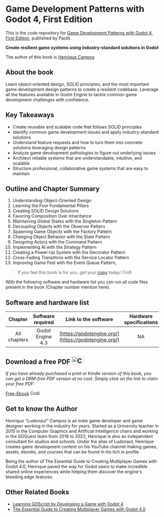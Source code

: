# Game Development Patterns with Godot 4, First Edition
This is the code repository for [Game Development Patterns with Godot 4, First Edition](https://www.packtpub.com/en-in/product/game-development-patterns-with-godot-4-9781835880296), published by Packt.

**Create resilient game systems using industry-standard solutions in Godot**

The author of this book is [Henrique Campos](https://www.linkedin.com/in/henriquefields/)
## About the book

Learn object-oriented design, SOLID principles, and the most important game development design patterns to create a resilient codebase. Leverage all the features available in Godot Engine to tackle common game development challenges with confidence.


## Key Takeaways
- Create reusable and scalable code that follows SOLID principles
- Identify common game development issues and apply industry-standard solutions
- Understand feature requests and how to turn them into concrete solutions leveraging design patterns
- Analyze game development pathologies to figure out underlying issues
- Architect reliable systems that are understandable, intuitive, and scalable
- Structure professional, collaborative game systems that are easy to maintain


## Outline and Chapter Summary


1. Understanding Object-Oriented Design
2. Learning the Four Fundamental Pillars
3. Creating SOLID Design Solutions
4. Favoring Composition Over Inheritance
5. Maintaining Global States with the Singleton Pattern
6. Decoupling Objects with the Observer Pattern
7. Spawning Game Objects with the Factory Pattern
8. Changing Object Behavior with the State Pattern
9. Designing Actors with the Command Pattern
10. Implementing AI with the Strategy Pattern
11. Creating a Power-Up System with the Decorator Pattern
12. Cross-Fading Transitions with the Service Locator Pattern
13. Improving Game Feel with the Event Queue Pattern,




> If you feel this book is for you, get your [copy](https://www.amazon.com/Game-Development-Patterns-Godot-industry-proven/dp/B0DCZG1V55/ref=sr_1_1?crid=2NEDF3YZMVQBY&dib=eyJ2IjoiMSJ9.HmSeeCPfe5GmY2c54PIiKw.QVS-PEK9t1rsiN9_tUDFcQiIKVw7iWaLoeHDxQpzy34&dib_tag=se&keywords=Game+Development+Patterns+with+Godot+4%3A+Create+resilient+game+systems+using+industry-standard+solutions+in+Godot&qid=1739355596&sprefix=game+development+patterns+with+godot+4+create+resilient+game+systems+using+industry-standard+solutions+in+godot%2Caps%2C255&sr=8-1) today! <img alt="Coding" height="15" width="35"  src="https://media.tenor.com/ex_HDD_k5P8AAAAi/habbo-habbohotel.gif">


With the following software and hardware list you can run all code files present in the book (Chapter number mention here).

## Software and hardware list

| Chapter | Software required    | Link to the software    | Hardware specifications    | OS required    |
|:---:  |:---:  |:---:  |:---:  |:---:  |
| All chapters  | Godot Engine 4.3  | [https://godotengine.org/](https://godotengine.org/) | NA | Windows, MacOS, Linux |



## Download a free PDF <img alt="Coding" height="25" width="40" src="https://emergency.com.au/wp-content/uploads/2021/03/free.gif">

_If you have already purchased a print or Kindle version of this book, you can get a DRM-free PDF version at no cost. Simply click on the link to claim your free PDF:_

[Free-Ebook](https://packt.link/free-ebook/9781835880289) <img alt="Coding" height="15" width="35"  src="https://media.tenor.com/ex_HDD_k5P8AAAAi/habbo-habbohotel.gif">


## Get to know the Author
_Henrique “Ludonaut” Campos_ is an indie game developer and game designer working in the industry for years. Started as a University teacher in 2015 in the Computer Graphics and Artificial Intelligence chairs and working in the GDQuest team from 2018 to 2022, Henrique is also an independent consultant for studios and schools. Under the alias of Ludonaut, Henrique creates game development content on his YouTube channel making games, assets, ebooks, and courses that can be found in his itch.io profile.

Being the author of The Essential Guide to Creating Multiplayer Games with Godot 4.0, Henrique paved the way for Godot users to make incredible shared online experiences while helping them discover the engine's bleeding edge features.


## Other Related Books
- [Learning GDScript by Developing a Game with Godot 4](https://www.amazon.com/dp/1804616982)
- [The Essential Guide to Creating Multiplayer Games with Godot 4.0](https://www.amazon.com/dp/1803232617)
